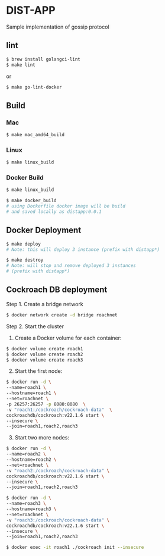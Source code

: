 # DIST-APP
Sample implementation of gossip protocol

## lint
```bash
$ brew install golangci-lint 
$ make lint
```
or
```bash
$ make go-lint-docker
```

## Build
### Mac
```bash
$ make mac_amd64_build
```

### Linux
```bash
$ make linux_build
```

### Docker Build
```bash
$ make linux_build

$ make docker_build
# using Dockerfile docker image will be build 
# and saved locally as distapp:0.0.1
```

## Docker Deployment
```bash
$ make deploy 
# Note: this will deploy 3 instance (prefix with distapp*)

$ make destroy 
# Note: will stop and remove deployed 3 instances 
# (prefix with distapp*)
```

## Cockroach DB deployment
Step 1. Create a bridge network
```bash
$ docker network create -d bridge roachnet
```

Step 2. Start the cluster
1. Create a Docker volume for each container:
```bash
$ docker volume create roach1
$ docker volume create roach2
$ docker volume create roach3
```

2. Start the first node:
```bash
$ docker run -d \
--name=roach1 \
--hostname=roach1 \
--net=roachnet \
-p 26257:26257 -p 8080:8080  \
-v "roach1:/cockroach/cockroach-data"  \
cockroachdb/cockroach:v22.1.6 start \
--insecure \
--join=roach1,roach2,roach3
```

3. Start two more nodes:
```bash
$ docker run -d \
--name=roach2 \
--hostname=roach2 \
--net=roachnet \
-v "roach2:/cockroach/cockroach-data" \
cockroachdb/cockroach:v22.1.6 start \
--insecure \
--join=roach1,roach2,roach3

$ docker run -d \
--name=roach3 \
--hostname=roach3 \
--net=roachnet \
-v "roach3:/cockroach/cockroach-data" \
cockroachdb/cockroach:v22.1.6 start \
--insecure \
--join=roach1,roach2,roach3
```

```bash
$ docker exec -it roach1 ./cockroach init --insecure
```